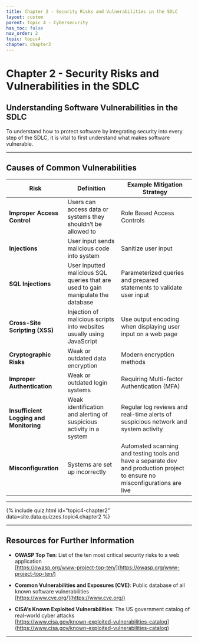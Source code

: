 ```yaml
---
title: Chapter 2 - Security Risks and Vulnerabilities in the SDLC
layout: custom
parent: Topic 4 - Cybersecurity
has_toc: false
nav_order: 2
topic: topic4
chapter: chapter2
---
```


# Chapter 2 - Security Risks and Vulnerabilities in the SDLC
## Understanding Software Vulnerabilities in the SDLC

To understand how to protect software by integrating security into every step of the SDLC, it is vital to first understand what makes software vulnerable.

---

## Causes of Common Vulnerabilities

| **Risk**                          | **Definition**                                                                 | **Example Mitigation Strategy**                                                                 |
|----------------------------------|--------------------------------------------------------------------------------|--------------------------------------------------------------------------------------------------|
| **Improper Access Control**      | Users can access data or systems they shouldn’t be allowed to                 | Role Based Access Controls                                                                      |
| **Injections**                   | User input sends malicious code into system                                   | Sanitize user input                                                                             |
| **SQL Injections**               | User inputted malicious SQL queries that are used to gain manipulate the database | Parameterized queries and prepared statements to validate user input                            |
| **Cross-Site Scripting (XSS)**   | Injection of malicious scripts into websites usually using JavaScript         | Use output encoding when displaying user input on a web page                                    |
| **Cryptographic Risks**          | Weak or outdated data encryption                                              | Modern encryption methods                                                                       |
| **Improper Authentication**      | Weak or outdated login systems                                                | Requiring Multi-factor Authentication (MFA)                                                     |
| **Insufficient Logging and Monitoring** | Weak identification and alerting of suspicious activity in a system           | Regular log reviews and real-time alerts of suspicious network and system activity             |
| **Misconfiguration**             | Systems are set up incorrectly                                                 | Automated scanning and testing tools and have a separate dev and production project to ensure no misconfigurations are live |

---

{% include quiz.html
  id="topic4-chapter2"
  data=site.data.quizzes.topic4.chapter2
%}

---

## Resources for Further Information

- **OWASP Top Ten**: List of the ten most critical security risks to a web application  
  [https://owasp.org/www-project-top-ten/](https://owasp.org/www-project-top-ten/)

- **Common Vulnerabilities and Exposures (CVE)**: Public database of all known software vulnerabilities  
  [https://www.cve.org/](https://www.cve.org/)

- **CISA’s Known Exploited Vulnerabilities**: The US government catalog of real-world cyber attacks  
  [https://www.cisa.gov/known-exploited-vulnerabilities-catalog](https://www.cisa.gov/known-exploited-vulnerabilities-catalog)

---